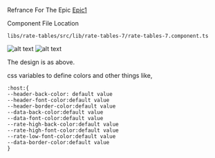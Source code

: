 Refrance For The Epic
[Epic1](https://rpsoftech.atlassian.net/browse/SHBULL-1)

Component File Location

`libs/rate-tables/src/lib/rate-tables-7/rate-tables-7.component.ts`

![alt text](https://github.com/rpsoftech/SharedBullion/blob/main/designs/table6.1.png?raw=true)
![alt text](https://github.com/rpsoftech/SharedBullion/blob/main/designs/table6.2.png?raw=true)

The design is as above.

css variables to define colors and other things like,

```
:host:{
--header-back-color: default value
--header-font-color:default value
--header-border-color:default value
--data-back-color:default value
--data-font-color:default value
--rate-high-back-color:default value
--rate-high-font-color:default value
--rate-low-font-color:default value
--data-border-color:default value
}
```
